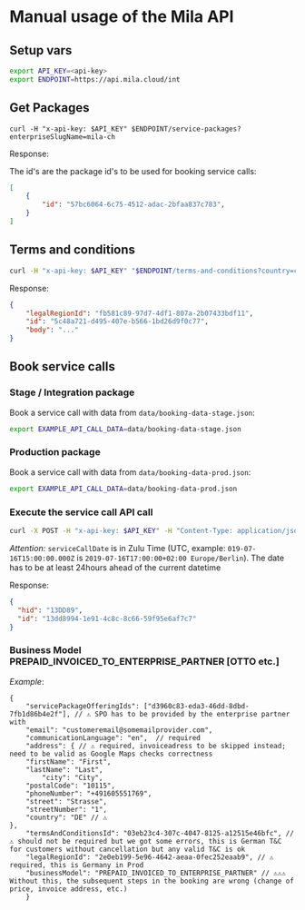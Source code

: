 
# Manual usage of the Mila API

## Setup vars

```bash
export API_KEY=<api-key>
export ENDPOINT=https://api.mila.cloud/int
```

## Get Packages

```
curl -H "x-api-key: $API_KEY" $ENDPOINT/service-packages?enterpriseSlugName=mila-ch
```

Response:

The id's are the package id's to be used for booking service calls:

```json
[
    {
        "id": "57bc6064-6c75-4512-adac-2bfaa837c783",
    }
]

```

## Terms and conditions

```bash
curl -H "x-api-key: $API_KEY" "$ENDPOINT/terms-and-conditions?country=ch&language=en"
```

Response:

```json
{
    "legalRegionId": "fb581c89-97d7-4df1-807a-2b07433bdf11",
    "id": "5c48a721-d495-407e-b566-1bd26d9f0c77",
    "body": "..."
}
```

## Book service calls

### Stage / Integration package

Book a service call with data from `data/booking-data-stage.json`:

```bash
export EXAMPLE_API_CALL_DATA=data/booking-data-stage.json
```

### Production package

Book a service call with data from `data/booking-data-prod.json`:

```bash
export EXAMPLE_API_CALL_DATA=data/booking-data-prod.json
```

### Execute the service call API call


```bash
curl -X POST -H "x-api-key: $API_KEY" -H "Content-Type: application/json" -d @$EXAMPLE_API_CALL_DATA $ENDPOINT/service-calls $ENDPOINT/service-calls
```

*Attention:* `serviceCallDate` is in Zulu Time (UTC, example: `019-07-16T15:00:00.000Z` is `2019-07-16T17:00:00+02:00 Europe/Berlin`). The date has to be at least 24hours ahead of the current datetime 


Response:

```json
{
  "hid": "13DD89",
  "id": "13dd8994-1e91-4c8c-8c66-59f95e6af7c7"
}
```

### Business Model PREPAID_INVOICED_TO_ENTERPRISE_PARTNER [OTTO etc.]

*Example*: 
```
{
    "servicePackageOfferingIds": ["d3960c83-eda3-46dd-8dbd-7fb1d86b4e2f"], // ⚠️ SPO has to be provided by the enterprise partner with 
    "email": "customeremail@somemailprovider.com",
    "communicationLanguage": "en",  // required
    "address": { // ⚠️ required, invoiceadress to be skipped instead; need to be valid as Google Maps checks correctness
    "firstName": "First",
    "lastName": "Last",
		"city": "City",
    "postalCode": "10115",
    "phoneNumber": "+491605551769",
    "street": "Strasse",
    "streetNumber": "1",
    "country": "DE" // ⚠️
},
    "termsAndConditionsId": "03eb23c4-307c-4047-8125-a12515e46bfc", // ⚠️ should not be required but we got some errors, this is German T&C for customers without cancellation but any valid T&C is ok
    "legalRegionId": "2e0eb199-5e96-4642-aeaa-0fec252eaab9", // ⚠️ required, this is Germany in Prod
    "businessModel": "PREPAID_INVOICED_TO_ENTERPRISE_PARTNER" // ⚠️⚠️⚠️ Without this, the subsequent steps in the booking are wrong (change of price, invoice address, etc.)
    }
```
